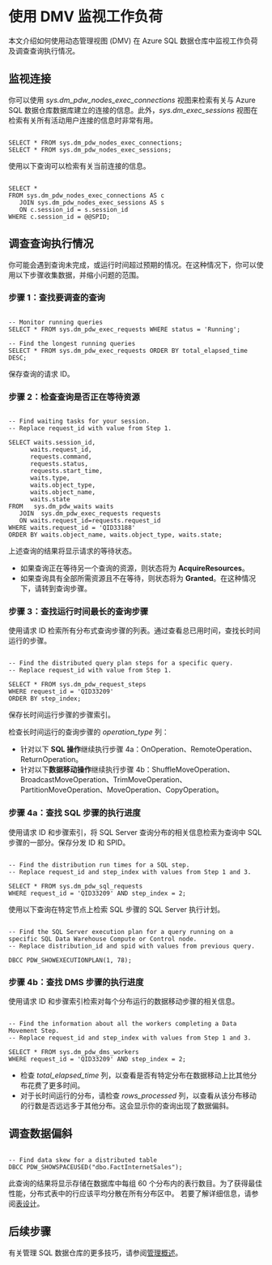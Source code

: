 <properties
   pageTitle="使用 DMV 监视工作负荷 | Microsoft Azure"
   description="了解如何使用 DMV 监视工作负荷。"
   services="sql-data-warehouse"
   documentationCenter="NA"
   authors="sahaj08"
   manager="barbkess"
   editor=""/>

<tags
   ms.service="sql-data-warehouse"
   ms.date="12/15/2015"
   wacn.date="01/29/2016"/>

# 使用 DMV 监视工作负荷

本文介绍如何使用动态管理视图 (DMV) 在 Azure SQL 数据仓库中监视工作负荷及调查查询执行情况。



## 监视连接

你可以使用 *sys.dm\_pdw\_nodes\_exec\_connections* 视图来检索有关与 Azure SQL 数据仓库数据库建立的连接的信息。此外，*sys.dm\_exec\_sessions* 视图在检索有关所有活动用户连接的信息时非常有用。

```

SELECT * FROM sys.dm_pdw_nodes_exec_connections;
SELECT * FROM sys.dm_pdw_nodes_exec_sessions;

```


使用以下查询可以检索有关当前连接的信息。

```

SELECT * 
FROM sys.dm_pdw_nodes_exec_connections AS c 
   JOIN sys.dm_pdw_nodes_exec_sessions AS s 
   ON c.session_id = s.session_id 
WHERE c.session_id = @@SPID;

```





## 调查查询执行情况
你可能会遇到查询未完成，或运行时间超过预期的情况。在这种情况下，你可以使用以下步骤收集数据，并缩小问题的范围。



### 步骤 1：查找要调查的查询

```

-- Monitor running queries
SELECT * FROM sys.dm_pdw_exec_requests WHERE status = 'Running';

-- Find the longest running queries
SELECT * FROM sys.dm_pdw_exec_requests ORDER BY total_elapsed_time DESC;

```

保存查询的请求 ID。


  
### 步骤 2：检查查询是否正在等待资源

```

-- Find waiting tasks for your session.
-- Replace request_id with value from Step 1.

SELECT waits.session_id,
      waits.request_id,  
      requests.command,
      requests.status, 
      requests.start_time,  
      waits.type,  
      waits.object_type, 
      waits.object_name,  
      waits.state  
FROM   sys.dm_pdw_waits waits 
   JOIN  sys.dm_pdw_exec_requests requests
   ON waits.request_id=requests.request_id 
WHERE waits.request_id = 'QID33188'
ORDER BY waits.object_name, waits.object_type, waits.state;

```


上述查询的结果将显示请求的等待状态。

- 如果查询正在等待另一个查询的资源，则状态将为 **AcquireResources**。
- 如果查询具有全部所需资源且不在等待，则状态将为 **Granted**。在这种情况下，请转到查询步骤。




### 步骤 3：查找运行时间最长的查询步骤

使用请求 ID 检索所有分布式查询步骤的列表。通过查看总已用时间，查找长时间运行的步骤。

```

-- Find the distributed query plan steps for a specific query.
-- Replace request_id with value from Step 1.
 
SELECT * FROM sys.dm_pdw_request_steps
WHERE request_id = 'QID33209'
ORDER BY step_index;

```

保存长时间运行步骤的步骤索引。

检查长时间运行的查询步骤的 *operation\_type* 列：

- 针对以下 **SQL 操作**继续执行步骤 4a：OnOperation、RemoteOperation、ReturnOperation。
- 针对以下**数据移动操作**继续执行步骤 4b：ShuffleMoveOperation、BroadcastMoveOperation、TrimMoveOperation、PartitionMoveOperation、MoveOperation、CopyOperation。




### 步骤 4a：查找 SQL 步骤的执行进度

使用请求 ID 和步骤索引，将 SQL Server 查询分布的相关信息检索为查询中 SQL 步骤的一部分。保存分发 ID 和 SPID。

```

-- Find the distribution run times for a SQL step.
-- Replace request_id and step_index with values from Step 1 and 3.

SELECT * FROM sys.dm_pdw_sql_requests
WHERE request_id = 'QID33209' AND step_index = 2;

```


使用以下查询在特定节点上检索 SQL 步骤的 SQL Server 执行计划。

```

-- Find the SQL Server execution plan for a query running on a specific SQL Data Warehouse Compute or Control node. 
-- Replace distribution_id and spid with values from previous query.

DBCC PDW_SHOWEXECUTIONPLAN(1, 78);

```



### 步骤 4b：查找 DMS 步骤的执行进度

使用请求 ID 和步骤索引检索对每个分布运行的数据移动步骤的相关信息。

```

-- Find the information about all the workers completing a Data Movement Step.
-- Replace request_id and step_index with values from Step 1 and 3.
 
SELECT * FROM sys.dm_pdw_dms_workers
WHERE request_id = 'QID33209' AND step_index = 2;

```

- 检查 *total\_elapsed\_time* 列，以查看是否有特定分布在数据移动上比其他分布花费了更多时间。 
- 对于长时间运行的分布，请检查 *rows\_processed* 列，以查看从该分布移动的行数是否远远多于其他分布。这会显示你的查询出现了数据偏斜。





## 调查数据偏斜

```

-- Find data skew for a distributed table
DBCC PDW_SHOWSPACEUSED("dbo.FactInternetSales");

```


此查询的结果将显示存储在数据库中每组 60 个分布内的表行数目。为了获得最佳性能，分布式表中的行应该平均分散在所有分布区中。
若要了解详细信息，请参阅[表设计][]。



## 后续步骤
有关管理 SQL 数据仓库的更多技巧，请参阅[管理概述][]。

<!--Image references-->

<!--Article references-->
[管理概述]: /documentation/articles/sql-data-warehouse-overview-manage
[表设计]: /documentation/articles/sql-data-warehouse-develop-table-design

<!--MSDN references-->

<!---HONumber=Mooncake_0118_2016-->